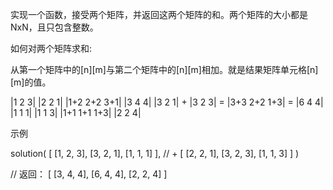 实现一个函数，接受两个矩阵，并返回这两个矩阵的和。两个矩阵的大小都是 NxN，且只包含整数。

如何对两个矩阵求和:

从第一个矩阵中的[n][m]与第二个矩阵中的[n][m]相加。就是结果矩阵单元格[n][m]的值。

|1 2 3|     |2 2 1|     |1+2 2+2 3+1|     |3 4 4|
|3 2 1|  +  |3 2 3|  =  |3+3 2+2 1+3|  =  |6 4 4|
|1 1 1|     |1 1 3|     |1+1 1+1 1+3|     |2 2 4|

示例

solution(
  [ [1, 2, 3],
    [3, 2, 1],
    [1, 1, 1] ],
//      +
  [ [2, 2, 1],
    [3, 2, 3],
    [1, 1, 3] ] )

// 返回：
  [ [3, 4, 4],
    [6, 4, 4],
    [2, 2, 4] ]

